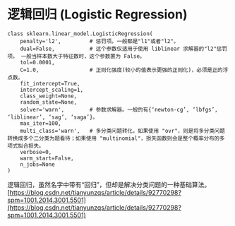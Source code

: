# 逻辑回归 (Logistic Regression)
```
class sklearn.linear_model.LogisticRegression(
    penalty='l2',         # 惩罚项。一般都是"l1"或者"l2"。 
    dual=False,           # 这个参数仅适用于使用 liblinear 求解器的"l2"惩罚项。 一般当样本数大于特征数时，这个参数置为 False。
    tol=0.0001, 
    C=1.0,                # 正则化强度(较小的值表示更强的正则化)，必须是正的浮点数。
    fit_intercept=True, 
    intercept_scaling=1, 
    class_weight=None, 
    random_state=None, 
    solver='warn',        # 参数求解器。一般的有{‘newton-cg’, ‘lbfgs’, ‘liblinear’, ‘sag’, ‘saga’}。
    max_iter=100, 
    multi_class='warn',   # 多分类问题转化，如果使用 "ovr"，则是将多分类问题转换成多个二分类为题看待；如果使用 "multinomial"，损失函数则会是整个概率分布的多项式拟合损失。
    verbose=0, 
    warm_start=False, 
    n_jobs=None
)

```
逻辑回归，虽然名字中带有“回归”，但却是解决分类问题的一种基础算法。  
[https://blog.csdn.net/tianyunzqs/article/details/92770298?spm=1001.2014.3001.5501](https://blog.csdn.net/tianyunzqs/article/details/92770298?spm=1001.2014.3001.5501)

